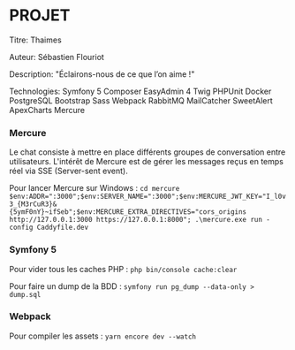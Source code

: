 # PROJET

Titre: Thaimes

Auteur: Sébastien Flouriot

Description: "Éclairons-nous de ce que l’on aime !"

Technologies:
Symfony 5
Composer
EasyAdmin 4
Twig
PHPUnit
Docker
PostgreSQL
Bootstrap
Sass
Webpack
RabbitMQ
MailCatcher
SweetAlert
ApexCharts
Mercure


### Mercure
Le chat consiste à mettre en place différents groupes de conversation entre utilisateurs.
L'intérêt de Mercure est de gérer les messages reçus en temps réel via SSE (Server-sent event).

Pour lancer Mercure sur Windows :
`cd mercure`
`$env:ADDR=":3000";$env:SERVER_NAME=":3000";$env:MERCURE_JWT_KEY="I_l0v3_{M3rCuR3}&{5ymF0nY}~ifSeb";$env:MERCURE_EXTRA_DIRECTIVES="cors_origins http://127.0.0.1:3000 https://127.0.0.1:8000"; .\mercure.exe run -config Caddyfile.dev`


### Symfony 5
Pour vider tous les caches PHP :
`php bin/console cache:clear`

Pour faire un dump de la BDD :
`symfony run pg_dump --data-only > dump.sql`


### Webpack
Pour compiler les assets :
`yarn encore dev --watch`